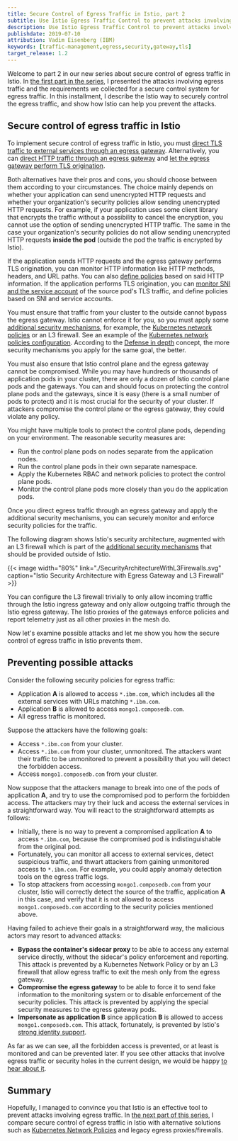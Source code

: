 ```yaml
---
title: Secure Control of Egress Traffic in Istio, part 2
subtitle: Use Istio Egress Traffic Control to prevent attacks involving egress traffic
description: Use Istio Egress Traffic Control to prevent attacks involving egress traffic.
publishdate: 2019-07-10
attribution: Vadim Eisenberg (IBM)
keywords: [traffic-management,egress,security,gateway,tls]
target_release: 1.2
---
```


Welcome to part 2 in our new series about secure control of egress traffic in Istio.
In [the first part in the series](/blog/2019/egress-traffic-control-in-istio-part-1/), I presented the attacks involving
egress traffic and the requirements we collected for a secure control system for egress traffic.
In this installment, I describe the Istio way to securely control the egress traffic, and show how Istio can help you
prevent the attacks.

## Secure control of egress traffic in Istio

To implement secure control of egress traffic in Istio, you must
[direct TLS traffic to external services through an egress gateway](/docs/tasks/traffic-management/egress/egress-gateway/#egress-gateway-for-https-traffic).
Alternatively, you
can [direct HTTP traffic through an egress gateway](/docs/tasks/traffic-management/egress/egress-gateway/#egress-gateway-for-http-traffic)
and [let the egress gateway perform TLS origination](/docs/tasks/traffic-management/egress/egress-gateway-tls-origination/#perform-tls-origination-with-an-egress-gateway).

Both alternatives have their pros and cons, you should choose between them according to your circumstances.
The choice mainly depends on whether your application can send unencrypted HTTP requests and whether your
organization's security policies allow sending unencrypted HTTP requests.
For example, if your application uses some client library that encrypts the traffic without a possibility to cancel the
encryption, you cannot use the option of sending unencrypted HTTP traffic.
The same in the case your organization's security policies do not allow sending unencrypted HTTP requests
**inside the pod** (outside the pod the traffic is encrypted by Istio).

If the application sends HTTP requests and the egress gateway performs TLS origination, you can monitor HTTP
information like HTTP methods, headers, and URL paths. You can also
[define policies](/blog/2018/egress-monitoring-access-control) based on said HTTP information. If the application
performs TLS origination, you can
[monitor SNI and the service account](https://istio.io/v1.6/docs/tasks/traffic-management/egress/egress_sni_monitoring_and_policies/) of the
source pod's TLS traffic, and define policies based on SNI and service accounts.

You must ensure that traffic from your cluster to the outside cannot bypass the egress gateway. Istio cannot enforce it
for you, so you must apply some
[additional security mechanisms](/docs/tasks/traffic-management/egress/egress-gateway/#additional-security-considerations),
for example,
the [Kubernetes network policies](https://kubernetes.io/docs/concepts/services-networking/network-policies/) or an L3
firewall. See an example of the
[Kubernetes network policies configuration](/docs/tasks/traffic-management/egress/egress-gateway/#apply-kubernetes-network-policies).
According to the [Defense in depth](https://en.wikipedia.org/wiki/Defense_in_depth_(computing)) concept, the more
security mechanisms you apply for the same goal, the better.

You must also ensure that Istio control plane and the egress gateway cannot be compromised. While you may have hundreds
or thousands of application pods in your cluster, there are only a dozen of Istio control plane pods and the gateways.
You can and should focus on protecting the control plane pods and the gateways, since it is easy (there is a small
number of pods to protect) and it is most crucial for the security of your cluster.
If attackers compromise the control plane or the egress gateway, they could violate any policy.

You might have multiple tools to protect the control plane pods, depending on your environment.
The reasonable security measures are:

- Run the control plane pods on nodes separate from the application nodes.
- Run the control plane pods in their own separate namespace.
- Apply the Kubernetes RBAC and network policies to protect the control plane pods.
- Monitor the control plane pods more closely than you do the application pods.

Once you direct egress traffic through an egress gateway and apply the additional security mechanisms,
you can securely monitor and enforce security policies for the traffic.

The following diagram shows Istio's security architecture, augmented with an L3 firewall which is part of the
[additional security mechanisms](/docs/tasks/traffic-management/egress/egress-gateway/#additional-security-considerations)
that should be provided outside of Istio.

{{< image width="80%" link="./SecurityArchitectureWithL3Firewalls.svg" caption="Istio Security Architecture with Egress Gateway and L3 Firewall" >}}

You can configure the L3 firewall trivially to only allow incoming traffic through the Istio ingress gateway and
only allow outgoing traffic through the Istio egress gateway. The Istio proxies of the gateways enforce
policies and report telemetry just as all other proxies in the mesh do.

Now let's examine possible attacks and let me show you how the secure control of egress traffic in Istio prevents them.

## Preventing possible attacks

Consider the following security policies for egress traffic:

- Application **A** is allowed to access `*.ibm.com`, which includes all the external services with URLs matching
`*.ibm.com`.
- Application **B** is allowed to access `mongo1.composedb.com`.
- All egress traffic is monitored.

Suppose the attackers have the following goals:

- Access `*.ibm.com` from your cluster.
- Access `*.ibm.com` from your cluster, unmonitored. The attackers want their traffic to be unmonitored to prevent a
  possibility that you will detect the forbidden access.
- Access `mongo1.composedb.com` from your cluster.

Now suppose that the attackers manage to break into one of the pods of application **A**, and try to use the compromised
pod to perform the forbidden access. The attackers may try their luck and access the external services in a
straightforward way. You will react to the straightforward attempts as follows:

- Initially, there is no way to prevent a compromised application **A** to access `*.ibm.com`, because the compromised
  pod is indistinguishable from the original pod.
- Fortunately, you can monitor all access to external services, detect suspicious traffic, and thwart attackers from
  gaining unmonitored access to `*.ibm.com`. For example, you could apply anomaly detection tools on the
  egress traffic logs.
- To stop attackers from accessing `mongo1.composedb.com` from your cluster, Istio will correctly detect the source of
  the traffic, application **A** in this case, and verify that it is not allowed to access `mongo1.composedb.com`
  according to the security policies mentioned above.

Having failed to achieve their goals in a straightforward way, the malicious actors may resort to advanced attacks:

- **Bypass the container's sidecar proxy** to be able to access any external service directly, without the sidecar's
  policy enforcement and reporting. This attack is prevented by a Kubernetes Network Policy or by an L3 firewall that
  allow egress traffic to exit the mesh only from the egress gateway.
- **Compromise the egress gateway** to be able to force it to send fake information to the monitoring system or to
  disable enforcement of the security policies. This attack is prevented by applying the special security measures to
  the egress gateway pods.
- **Impersonate as application B** since application **B** is allowed to access `mongo1.composedb.com`. This attack,
  fortunately, is prevented by Istio's [strong identity support](/docs/concepts/security/#istio-identity).

As far as we can see, all the forbidden access is prevented, or at least is monitored and can be prevented later.
If you see other attacks that involve egress traffic or security holes in the current design, we would be happy
[to hear about it](https://discuss.istio.io).

## Summary

Hopefully, I managed to convince you that Istio is an effective tool to prevent attacks involving egress
traffic. In [the next part of this series](/blog/2019/egress-traffic-control-in-istio-part-3/), I compare secure control of egress traffic in Istio with alternative
solutions such as
[Kubernetes Network Policies](https://kubernetes.io/docs/concepts/services-networking/network-policies/) and legacy
egress proxies/firewalls.
